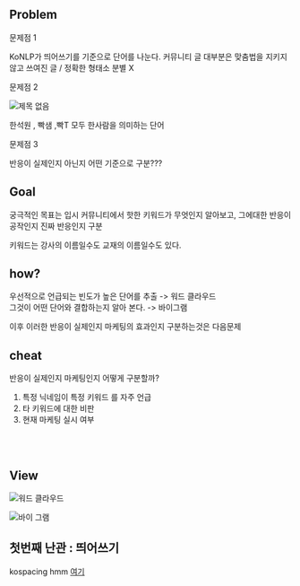 

## Problem

문제점 1

KoNLP가 띄어쓰기를 기준으로 단어를 나눈다. 커뮤니티 글 대부분은 맞춤법을 지키지않고 쓰여진 글 / 정확한 형태소 분별 X 


문제점 2

![제목 없음](https://user-images.githubusercontent.com/49007889/58566725-17ddc700-826c-11e9-8806-bc794e38bf5b.png)


한석원 , 빡샘 ,빡T  모두 한사람을 의미하는 단어
 
문제점 3

반응이 실제인지 아닌지 어떤 기준으로 구분???

## Goal 

궁극적인 목표는 입시 커뮤니티에서 핫한 키워드가 무엇인지 알아보고, 그에대한 반응이 공작인지 진짜 반응인지 구분
 
키워드는 강사의 이름일수도 교재의 이름일수도 있다.

## how?

우선적으로 언급되는 빈도가 높은 단어를 추출 -> 워드 클라우드<br>
그것이 어떤 단어와 결합하는지 알아 본다. -> 바이그램
 
이후 이러한 반응이 실제인지 마케팅의 효과인지 구분하는것은 다음문제

## cheat

반응이 실제인지 마케팅인지 어떻게 구분할까?<br>
1. 특정 닉네임이 특정 키워드 를 자주 언급
2. 타 키워드에 대한 비판
3. 현재 마케팅 실시 여부
 
<br><br> 


## View

![워드 클라우드](https://user-images.githubusercontent.com/49007889/58539895-3ffd0400-8233-11e9-81df-2d065e601178.png)

![바이 그램](https://user-images.githubusercontent.com/49007889/58539894-3f646d80-8233-11e9-88fa-3baad69a9620.png)



## 첫번째 난관 : 띄어쓰기
kospacing
hmm
<a href="https://mrchypark.github.io/post/kospacing-%ED%95%9C%EA%B8%80-%EB%9D%84%EC%96%B4%EC%93%B0%EA%B8%B0-%ED%8C%A8%ED%82%A4%EC%A7%80%EB%A5%BC-%EC%82%AC%EC%9A%A9%ED%95%B4%EB%B3%B4%EC%9E%90/">여기</a>

